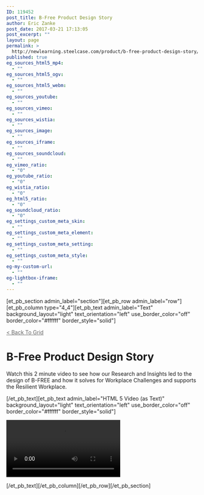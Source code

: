 ```yaml
---
ID: 119452
post_title: B-Free Product Design Story
author: Eric Zanke
post_date: 2017-03-21 17:13:05
post_excerpt: ""
layout: page
permalink: >
  http://newlearning.steelcase.com/product/b-free-product-design-story/
published: true
eg_sources_html5_mp4:
  - ""
eg_sources_html5_ogv:
  - ""
eg_sources_html5_webm:
  - ""
eg_sources_youtube:
  - ""
eg_sources_vimeo:
  - ""
eg_sources_wistia:
  - ""
eg_sources_image:
  - ""
eg_sources_iframe:
  - ""
eg_sources_soundcloud:
  - ""
eg_vimeo_ratio:
  - "0"
eg_youtube_ratio:
  - "0"
eg_wistia_ratio:
  - "0"
eg_html5_ratio:
  - "0"
eg_soundcloud_ratio:
  - "0"
eg_settings_custom_meta_skin:
  - ""
eg_settings_custom_meta_element:
  - ""
eg_settings_custom_meta_setting:
  - ""
eg_settings_custom_meta_style:
  - ""
eg-my-custom-url:
  - ""
eg-lightbox-iframe:
  - ""
---
```

[et_pb_section admin_label="section"][et_pb_row admin_label="row"][et_pb_column type="4_4"][et_pb_text admin_label="Text" background_layout="light" text_orientation="left" use_border_color="off" border_color="#ffffff" border_style="solid"]

<a style="color: #666666;" href="http://newlearning.steelcase.com/product/b-free/">&lt; Back To Grid</a>
<h1>B-Free Product Design Story</h1>
<p>Watch this 2 minute video to see how our Research and Insights led to the design of B-FREE and how it solves for Workplace Challenges and supports the Resilient Workplace.</p>

[/et_pb_text][et_pb_text admin_label="HTML 5 Video (as Text)" background_layout="light" text_orientation="left" use_border_color="off" border_color="#ffffff" border_style="solid"]

<video controls="" autoplay="">
<source type="video/mp4" src="http://newlearning.steelcase.com/product/wp-content/uploads/B-Free-Connect-Collaborate-Concentrate.mp4">
</video>

[/et_pb_text][/et_pb_column][/et_pb_row][/et_pb_section]